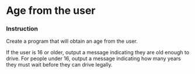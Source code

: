 # Age from the user

### Instruction
Create a program that will obtain an age from the user. 

If the user is 16 or older, output a message indicating they are old enough to drive. For people under 16, output a message indicating how many years they must wait before they can drive legally.
